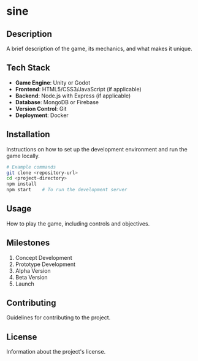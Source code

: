 # sine

## Description
A brief description of the game, its mechanics, and what makes it unique.

## Tech Stack
- **Game Engine**: Unity or Godot
- **Frontend**: HTML5/CSS3/JavaScript (if applicable)
- **Backend**: Node.js with Express (if applicable)
- **Database**: MongoDB or Firebase
- **Version Control**: Git
- **Deployment**: Docker

## Installation
Instructions on how to set up the development environment and run the game locally.

```bash
# Example commands
git clone <repository-url>
cd <project-directory>
npm install
npm start    # To run the development server
```

## Usage
How to play the game, including controls and objectives.

## Milestones
1. Concept Development
2. Prototype Development
3. Alpha Version
4. Beta Version
5. Launch

## Contributing
Guidelines for contributing to the project.

## License
Information about the project's license.
